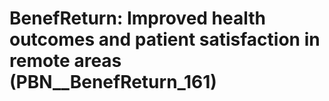 # BenefReturn: __Improved health outcomes and patient satisfaction in remote areas__ (PBN__BenefReturn_161)

